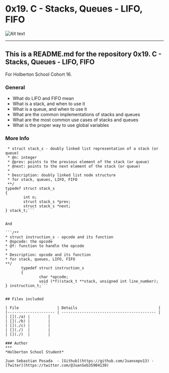 # 0x19. C - Stacks, Queues - LIFO, FIFO
![Alt text](https://pbs.twimg.com/media/CFYYWy6UEAE9Ow-.png)
***
## This is a README.md for the repository 0x19. C - Stacks, Queues - LIFO, FIFO

For Holberton School
Cohort 16.

### General
* What do LIFO and FIFO mean
* What is a stack, and when to use it
* What is a queue, and when to use it
* What are the common implementations of stacks and queues
* What are the most common use cases of stacks and queues
* What is the proper way to use global variables

### More Info

```/**
 * struct stack_s - doubly linked list representation of a stack (or queue)
 * @n: integer
 * @prev: points to the previous element of the stack (or queue)
 * @next: points to the next element of the stack (or queue)
 *
 * Description: doubly linked list node structure
 * for stack, queues, LIFO, FIFO
 **/
typedef struct stack_s
{
        int n;
        struct stack_s *prev;
        struct stack_s *next;
} stack_t;```


And

```/**
* struct instruction_s - opcode and its function
* @opcode: the opcode
* @f: function to handle the opcode
*
* Description: opcode and its function
* for stack, queues, LIFO, FIFO
**/
       typedef struct instruction_s
       {
               char *opcode;
               void (*f)(stack_t **stack, unsigned int line_number);
} instruction_t;```


## Files included

| File                 | Details                                    |
|--------------------- | ------------------------------------------ |
| [](./a) |	       |
| [](./b) |	       |
| [](./c) |	       |
| [](./)  |	       |
| [](./)  |	       |

### Author
***
*Holberton School Student*

Juan Sebastian Posada  - [Github](https://github.com/Juansepo13) - [Twiter](https://twitter.com/@JuanSeb35904130)
